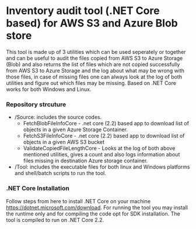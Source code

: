 # Inventory audit tool (.NET Core based) for AWS S3 and Azure Blob store
This tool is made up of 3 utilities which can be used seperately or together and can be useful to audit the files copied from AWS S3 to Azure Storage (Blob) and also returns the list of files which are not copied successfully from AWS S3 to Azure Storage and the log about what may be wrong with those files, in case of missing files one can always look at the log of both utilities and figure out which files may be missing. Based on .NET Core works for both Windows and Linux.

### Repository strcuture
  - /Source: includes the source codes.
    - FetchBlobFileInfoCore - .net core (2.2) based app to download list of objects in a given Azure Storage Container.
    - FetchS3FileInfoCore - .net core (2.2) based app to download list of objects in a given AWS S3 bucket
    - ValidateCopiedFileLengthCore - Looks at the log of both above mentioned utilities, gives a count and also logs information about files missing in destination Azure storage container.
  - /Tool: includes the executable files for both linux and Windows platforms and shell/batch scripts to run the tool.

### .NET Core Installation
Follow steps from here to install .NET Core on your machine https://dotnet.microsoft.com/download. For running the tool you may install the runtime only and for compiling the code opt for SDK installation. The tool is compiled to run on .NET Core 2.2.
 
